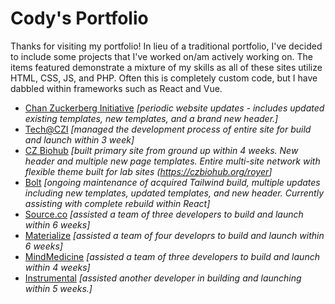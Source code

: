 # Cody's Portfolio
<p>Thanks for visiting my portfolio! In lieu of a traditional portfolio, I've decided to include some projects that I've worked on/am actively working on. The items featured demonstrate a mixture of my skills as all of these sites utilize HTML, CSS, JS, and PHP. Often this is completely custom code, but I have dabbled within frameworks such as React and Vue.</p>

<ul>
  <li>
    <a target="_blank" href="https://chanzuckerberg.com/">Chan Zuckerberg Initiative</a><i> [periodic website updates - includes updated existing templates, new templates, and a brand new header.] </i>
  </li>
  <li>
    <a target="_blank" href="https://tech.chanzuckerberg.com/">Tech@CZI</a><i> [managed the development process of entire site for build and launch within 3 week]</i>
  </li>
  <li>
    <a target="_blank" href="https://www.czbiohub.org/">CZ Biohub</a><i> [built primary site from ground up within 4 weeks. New header and multiple new page templates. Entire multi-site network with flexible theme built for lab sites (<a href="https://czbiohub.org/royer">https://czbiohub.org/royer</a>] </i>
  </li>
  <li>
    <a target="_blank" href="https://bolt.com">Bolt</a><i> [ongoing maintenance of acquired Tailwind build, multiple updates including new templates, updated templates, and new header. Currently assisting with complete rebuild within React]</i>
  </li>
  <li>
    <a target="_blank" href="https://source.co">Source.co</a><i> [assisted a team of three developers to build and launch within 6 weeks] </i>
  </li>
  <li>
    <a target="_blank" href="https://materalize.com">Materialize</a><i> [assisted a team of four developrs to build and launch within 6 weeks] </i>
  </li>
  <li>
    <a target="_blank" href="https://mindmed.co">MindMedicine</a><i> [assisted a team of three developers to build and launch within 4 weeks] </i>
  </li>
  <li>
    <a target="_blank" href="https://instrumental.com">Instrumental</a><i> [assisted another developer in building and launching within 5 weeks.] </i>
  </li>
</ul>
